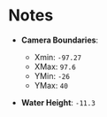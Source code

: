 # Notes

- **Camera Boundaries**:
  - Xmin: `-97.27`
  - XMax: `97.6`
  - YMin: `-26`
  - YMax: `40`

- **Water Height**: `-11.3`
